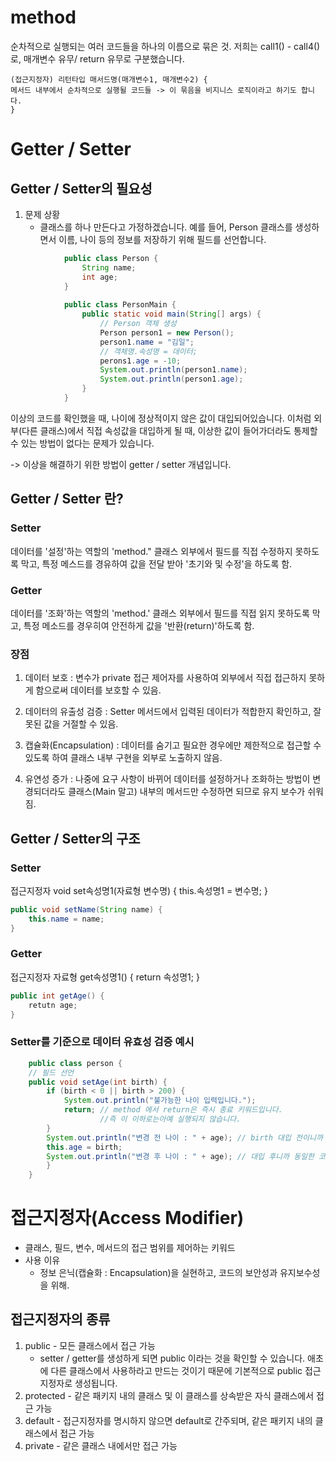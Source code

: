 # method 
순차적으로 실행되는 여러 코드들을 하나의 이름으로 묶은 것.
저희는 call1() - call4()로, 매개변수 유무/ return 유무로 구분했습니다.

    (접근지정자) 리턴타입 매서드명(매개변수1, 매개변수2) {
    메서드 내부에서 순차적으로 실행될 코드들 -> 이 묶음을 비지니스 로직이라고 하기도 합니다.
    }

# Getter / Setter
## Getter / Setter의 필요성
1. 문제 상황
    - 클래스를 하나 만든다고 가정하겠습니다. 예를 들어, Person 클래스를 생성하면서 이름, 나이 등의 정보를 저장하기 위해 필드를 선언합니다.
```java
            public class Person {
                String name;
                int age;
            }
            
            public class PersonMain {
                public static void main(String[] args) {
                    // Person 객체 생성
                    Person person1 = new Person();
                    person1.name = "김일";
                    // 객체명.속성명 = 데이터;
                    perons1.age = -10;
                    System.out.println(person1.name);
                    System.out.println(person1.age);
                }
            }

```
이상의 코드를 확인했을 때, 나이에 정상적이지 않은 값이 대입되어있습니다. 이처럼 외부(다른 클래스)에서 직접 속성값을 대입하게 될 때,
이상한 값이 들어가더라도 통제할 수 있는 방법이 없다는 문제가 있습니다.

-> 이상을 해결하기 위한 방법이 getter / setter 개념입니다.

## Getter / Setter 란?
### Setter
데이터를 '설정'하는 역할의 'method." 클래스 외부에서 필드를 직접 수정하지 못하도록 막고, 특정 메스드를 경유하여 값을 전달 받아 '초기와 및 수정'을 하도록 함.
### Getter
데이터를 '조화'하는 역할의 'method.' 클래스 외부에서 필드를 직접 읽지 못하도록 막고, 특정 메소드를 경우히여 안전하게 값을 '반환(return)'하도록 함.

### 장점

1. 데이터 보호
: 변수가 private 접근 제어자를 사용하여 외부에서 직접 접근하지 못하게 함으로써 데이터를 보호할 수 있음.

2. 데이터의 유출성 검증 
: Setter 메서드에서 입력된 데이터가 적합한지 확인하고, 잘못된 값을 거절할 수 있음.

3. 캡슐화(Encapsulation)
: 데이터를 숨기고 필요한 경우에만 제한적으로 접근할 수 있도록 하여 클래스 내부 구현을 외부로 노출하지 않음.

4. 유연성 증가
: 나중에 요구 사항이 바뀌어 데이터를 설정하거나 조화하는 방법이 변경되더라도 클래스(Main 말고) 내부의 메서드만 수정하면 되므로 유지 보수가 쉬워짐.

## Getter / Setter의 구조
### Setter
접근지정자 void set속성명1(자료형 변수명) { this.속성명1 = 변수명; }
```java
public void setName(String name) {     
    this.name = name;
}
```

### Getter
접근지정자 자료형 get속성명1() { return 속성명1; }
```java
public int getAge() { 
    retutn age;
}
```

### Setter를 기준으로 데이터 유효성 검증 예시
```java
    public class person {
    // 필드 선언
    public void setAge(int birth) {
        if (birth < 0 || birth > 200) {
            System.out.println("불가능한 나이 입력입니다.");
            return; // method 에서 return은 즉시 종료 키워드입니다.
                    //즉 이 이하로는아예 실행되지 않습니다.
        }
        System.out.println("변경 전 나이 : " + age); // birth 대입 전이니까
        this.age = birth;
        System.out.println("변경 후 나이 : " + age); // 대입 후니까 동일한 코드라도 다른 결과값
        }
    }
```

# 접근지정자(Access Modifier)
- 클래스, 필드, 변수, 메서드의 접근 범위를 제어하는 키워드
- 사용 이유
   - 정보 은닉(캡슐화 : Encapsulation)을 실현하고, 코드의 보안성과 유지보수성을 위해.
  
## 접근지정자의 종류
1. public - 모든 클래스에서 접근 가능
   - setter / getter를 생성하게 되면 public 이라는 것을 확인할 수 있습니다. 애초에 다른 클래스에서 사용하라고 만드는 것이기
   때문에 기본적으로 public 접근지정자로 생성됩니다.
2. protected - 같은 패키지 내의 클래스 및 이 클래스를 상속받은 자식 클래스에서 접근 가능
3. default - 접근지정자를 명시하지 않으면 default로 간주되며, 같은 패키지 내의 클래스에서 접근 가능
5. private - 같은 클래스 내에서만 접근 가능


